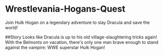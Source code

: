 # Wrestlevania-Hogans-Quest
Join Hulk Hogan on a legendary adventure to slay Dracula and save the world!

##Story
Looks like Dracula is up to his old village-slaughtering tricks again! With the Belmonts on vacation, there's only one man brave enough to stand against the vampire: WWE superstar Hulk Hogan!
